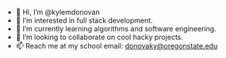 - 👋 Hi, I’m @kylemdonovan
- 👀 I’m interested in full stack development.
- 🌱 I’m currently learning algorithms and software engineering.
- 💞️ I’m looking to collaborate on cool hacky projects.
- 📫 Reach me at my school email: donovaky@oregonstate.edu

<!---
kylemdonovan/kylemdonovan is a ✨ special ✨ repository because its `README.md` (this file) appears on your GitHub profile.
You can click the Preview link to take a look at your changes.
--->
